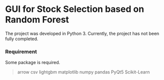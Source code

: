 # GUI for Stock Selection based on Random Forest

The project was developed in Python 3. Currently, the project has not been fully completed.

### Requirement

Some package is required.

>arrow
>csv
>lightgbm
>matplotlib
>numpy
>pandas
>PyQt5
>Scikit-Learn

